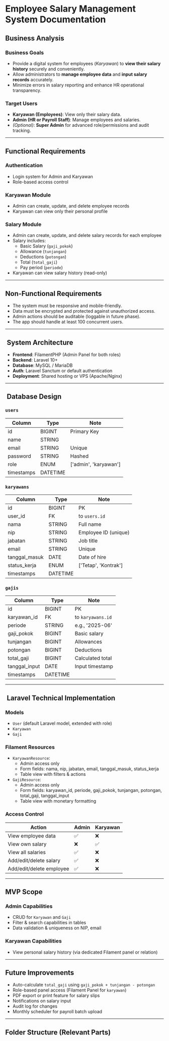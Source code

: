 # Employee Salary Management System Documentation

## Business Analysis

### Business Goals

- Provide a digital system for employees (_Karyawan_) to **view their salary history** securely and conveniently.
- Allow administrators to **manage employee data** and **input salary records** accurately.
- Minimize errors in salary reporting and enhance HR operational transparency.

### Target Users

- **Karyawan (Employees)**: View only their salary data.
- **Admin (HR or Payroll Staff)**: Manage employees and salaries.
- _(Optional)_: **Super Admin** for advanced role/permissions and audit tracking.

---

## Functional Requirements

### Authentication

- Login system for Admin and Karyawan
- Role-based access control

### Karyawan Module

- Admin can create, update, and delete employee records
- Karyawan can view only their personal profile

### Salary Module

- Admin can create, update, and delete salary records for each employee
- Salary includes:
  - Basic Salary (`gaji_pokok`)
  - Allowance (`tunjangan`)
  - Deductions (`potongan`)
  - Total (`total_gaji`)
  - Pay period (`periode`)
- Karyawan can view salary history (read-only)

---

## Non-Functional Requirements

- The system must be responsive and mobile-friendly.
- Data must be encrypted and protected against unauthorized access.
- Admin actions should be auditable (loggable in future phase).
- The app should handle at least 100 concurrent users.

---

## ️ System Architecture

- **Frontend**: FilamentPHP (Admin Panel for both roles)
- **Backend**: Laravel 10+
- **Database**: MySQL / MariaDB
- **Auth**: Laravel Sanctum or default authentication
- **Deployment**: Shared hosting or VPS (Apache/Nginx)

---

## ️ Database Design

### `users`

| Column     | Type     | Note                  |
| ---------- | -------- | --------------------- |
| id         | BIGINT   | Primary Key           |
| name       | STRING   |                       |
| email      | STRING   | Unique                |
| password   | STRING   | Hashed                |
| role       | ENUM     | ['admin', 'karyawan'] |
| timestamps | DATETIME |                       |

### `karyawans`

| Column        | Type     | Note                 |
| ------------- | -------- | -------------------- |
| id            | BIGINT   | PK                   |
| user_id       | FK       | to `users.id`        |
| nama          | STRING   | Full name            |
| nip           | STRING   | Employee ID (unique) |
| jabatan       | STRING   | Job title            |
| email         | STRING   | Unique               |
| tanggal_masuk | DATE     | Date of hire         |
| status_kerja  | ENUM     | ['Tetap', 'Kontrak'] |
| timestamps    | DATETIME |                      |

### `gajis`

| Column        | Type     | Note              |
| ------------- | -------- | ----------------- |
| id            | BIGINT   | PK                |
| karyawan_id   | FK       | to `karyawans.id` |
| periode       | STRING   | e.g., '2025-06'   |
| gaji_pokok    | BIGINT   | Basic salary      |
| tunjangan     | BIGINT   | Allowances        |
| potongan      | BIGINT   | Deductions        |
| total_gaji    | BIGINT   | Calculated total  |
| tanggal_input | DATE     | Input timestamp   |
| timestamps    | DATETIME |                   |

---

## ️ Laravel Technical Implementation

### Models

- `User` (default Laravel model, extended with role)
- `Karyawan`
- `Gaji`

### Filament Resources

- `KaryawanResource`:
  - Admin access only
  - Form fields: nama, nip, jabatan, email, tanggal_masuk, status_kerja
  - Table view with filters & actions
- `GajiResource`:
  - Admin access only
  - Form fields: karyawan_id, periode, gaji_pokok, tunjangan, potongan, total_gaji, tanggal_input
  - Table view with monetary formatting

### Access Control

| Action                   | Admin | Karyawan |
| ------------------------ | ----- | -------- |
| View employee data       | ✅    | ❌       |
| View own salary          | ❌    | ✅       |
| View all salaries        | ✅    | ❌       |
| Add/edit/delete salary   | ✅    | ❌       |
| Add/edit/delete employee | ✅    | ❌       |

---

## MVP Scope

### Admin Capabilities

- CRUD for `Karyawan` and `Gaji`
- Filter & search capabilities in tables
- Data validation & uniqueness on NIP, email

### Karyawan Capabilities

- View personal salary history (via dedicated Filament panel or relation)

---

## Future Improvements

- Auto-calculate `total_gaji` using `gaji_pokok + tunjangan - potongan`
- Role-based panel access (Filament Panel for `karyawan`)
- PDF export or print feature for salary slips
- Notifications on salary input
- Audit log for changes
- Monthly scheduler for payroll batch upload

---

## Folder Structure (Relevant Parts)
